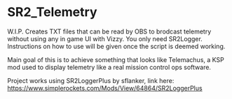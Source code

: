 # SR2_Telemetry
W.I.P. Creates TXT files that can be read by OBS to brodcast telemetry without using any in game UI with Vizzy. You only need SR2Logger. Instructions on how to use will be given once the script is deemed working.

Main goal of this is to achieve something that looks like Telemachus, a KSP mod used to display telemetry like a real mission control ops software.







Project works using SR2LoggerPlus by sflanker, link here:
https://www.simplerockets.com/Mods/View/64864/SR2LoggerPlus
